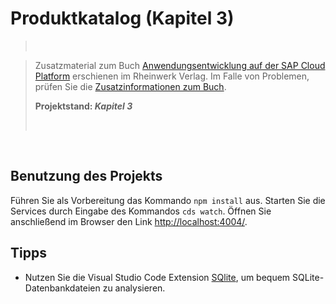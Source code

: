 # Produktkatalog (Kapitel 3)
><br> 

>Zusatzmaterial zum Buch [Anwendungsentwicklung auf der SAP Cloud Platform](https://www.sap-press.de/5110) erschienen im Rheinwerk Verlag. Im Falle von Problemen, prüfen Sie die [Zusatzinformationen zum Buch](https://klako.info/books/cap_sap_press_de/).
>
> **Projektstand: _Kapitel 3_**
>
> <br>
<br>

## Benutzung des Projekts
Führen Sie als Vorbereitung das Kommando ``npm install`` aus. Starten Sie die Services durch Eingabe des Kommandos ``cds watch``. Öffnen Sie anschließend im Browser den Link [http://localhost:4004/](http://localhost:4004/).

## Tipps
+ Nutzen Sie die Visual Studio Code Extension [SQlite](https://marketplace.visualstudio.com/items?itemName=alexcvzz.vscode-sqlite), um bequem SQLite-Datenbankdateien zu analysieren.